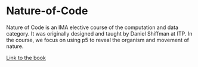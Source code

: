 # Nature-of-Code

Nature of Code is an IMA elective course of the computation and data category. It was originally designed and taught by Daniel Shiffman at ITP. In the course, we focus on using p5 to reveal the organism and movement of nature.

<a href="http://natureofcode.com/">Link to the book</a>

